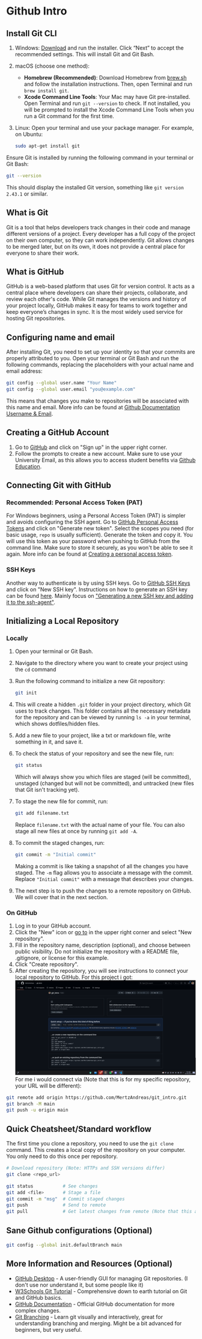 # Github Intro
## Install Git CLI

1. Windows: [Download](https://git-scm.com/) and run the installer. Click “Next” to accept the recommended settings. This will install Git and Git Bash.  

2. macOS (choose one method):  
   - **Homebrew  (Recommended)**: Download Homebrew from [brew.sh](https://brew.sh/) and follow the installation instructions. Then, open Terminal and run `brew install git`. 
   - **Xcode Command Line Tools**: Your Mac may have Git pre-installed. Open Terminal and run `git --version` to check. If not installed, you will be prompted to install the Xcode Command Line Tools when you run a Git command for the first time.
3. Linux: Open your terminal and use your package manager. For example, on Ubuntu:  
   ```bash
   sudo apt-get install git
   ```

Ensure Git is installed by running the following command in your terminal or Git Bash:
```bash
git --version
```

This should display the installed Git version, something like `git version 2.43.1` or similar.

## What is Git
Git is a tool that helps developers track changes in their code and manage different versions of a project. Every developer has a full copy of the project on their own computer, so they can work independently. Git allows changes to be merged later, but on its own, it does not provide a central place for everyone to share their work.

## What is GitHub 
GitHub is a web-based platform that uses Git for version control. It acts as a central place where developers can share their projects, collaborate, and review each other's code. While Git manages the versions and history of your project locally, GitHub makes it easy for teams to work together and keep everyone’s changes in sync. It is the most widely used service for hosting Git repositories.

## Configuring name and email
After installing Git, you need to set up your identity so that your commits are properly attributed to you. Open your terminal or Git Bash and run the following commands, replacing the placeholders with your actual name and email address:
```bash
git config --global user.name "Your Name"
git config --global user.email "you@example.com"
```
This means that changes you make to repositories will be associated with this name and email. More info can be found at [Github Documentation Username & Email](https://docs.github.com/en/get-started/git-basics/setting-your-username-in-git).

## Creating a GitHub Account
1. Go to [GitHub](https://github.com/) and click on "Sign up" in the upper right corner.
2. Follow the prompts to create a new account. Make sure to use your University Email, as this allows you to access student benefits via [Github Education](https://docs.github.com/en/education/about-github-education/github-education-for-students/apply-to-github-education-as-a-student).

## Connecting Git with GitHub
### Recommended: Personal Access Token (PAT) 
For Windows beginners, using a Personal Access Token (PAT) is simpler and avoids configuring the SSH agent. Go to [GitHub Personal Access Tokens](https://github.com/settings/tokens) and click on "Generate new token". Select the scopes you need (for basic usage, `repo` is usually sufficient). Generate the token and copy it. You will use this token as your password when pushing to GitHub from the command line. Make sure to store it securely, as you won't be able to see it again. More info can be found at [Creating a personal access token](https://docs.github.com/en/authentication/keeping-your-account-and-data-secure/creating-a-personal-access-token).

### SSH Keys 
Another way to authenticate is by using SSH keys. Go to [GitHub SSH Keys](https://github.com/settings/keys) and click on "New SSH key". Instructions on how to generate an SSH key can be found [here](https://docs.github.com/en/authentication/connecting-to-github-with-ssh). Mainly focus on ["Generating a new SSH key and adding it to the ssh-agent"](https://docs.github.com/en/authentication/connecting-to-github-with-ssh/generating-a-new-ssh-key-and-adding-it-to-the-ssh-agent).

## Initializing a Local Repository

### Locally 
1. Open your terminal or Git Bash.
2. Navigate to the directory where you want to create your project using the `cd` command
3. Run the following command to initialize a new Git repository:
   ```bash
   git init
   ```
4. This will create a hidden `.git` folder in your project directory, which Git uses to track changes. This folder contains all the necessary metadata for the repository and can be viewed by running `ls -a` in your terminal, which shows dotfiles/hidden files.
5. Add a new file to your project, like a txt or markdown file, write something in it, and save it.
6. To check the status of your repository and see the new file, run:
   ```bash
   git status
   ```
   Which will always show you which files are staged (will be committed), unstaged (changed but will not be committed), and untracked (new files that Git isn't tracking yet).
7. To stage the new file for commit, run:
   ```bash
   git add filename.txt
   ```
   Replace `filename.txt` with the actual name of your file. You can also stage all new files at once by running `git add -A`. 
8. To commit the staged changes, run:
   ```bash
   git commit -m "Initial commit"
   ```
   Making a commit is like taking a snapshot of all the changes you have staged. The `-m` flag allows you to associate a message with the commit. Replace `"Initial commit"` with a message that describes your changes.

9. The next step is to push the changes to a remote repository on GitHub. We will cover that in the next section.

### On GitHub
1. Log in to your GitHub account.
2. Click the "New" icon or [go to](https://github.com/new) in the upper right corner and select "New repository".
3. Fill in the repository name, description (optional), and choose between public visibility. Do not initialize the repository with a README file, .gitignore, or license for this example.
4. Click "Create repository".
5. After creating the repository, you will see instructions to connect your local repository to GitHub. For this project i got: 
![image](image.png)
For me i would connect via (Note that this is for my specific repository, your URL will be different):
```bash
git remote add origin https://github.com/MertzAndreas/git_intro.git
git branch -M main
git push -u origin main
```

## Quick Cheatsheet/Standard workflow
The first time you clone a repository, you need to use the `git clone` command. This creates a local copy of the repository on your computer. You only need to do this once per repository.
```bash
# Download repository (Note: HTTPs and SSH versions differ)
git clone <repo_url>  
```


```bash
git status           # See changes
git add <file>       # Stage a file
git commit -m "msg"  # Commit staged changes
git push             # Send to remote
git pull             # Get latest changes from remote (Note that this also does a merge if there are changes)
```


## Sane Github configurations (Optional)
```bash
git config --global init.defaultBranch main
```

## More Information and Resources (Optional)
- [GitHub Desktop](https://desktop.github.com/) - A user-friendly GUI for managing Git repositories. (I don't use nor understand it, but some people like it)
- [W3Schools Git Tutorial](https://www.w3schools.com/git/git_glossary.asp?remote=github) - Comprehensive down to earth tutorial on Git and GitHub basics.
- [GitHub Documentation](https://docs.github.com/en/get-started/using-github/connecting-to-github#making-more-complex-changes-in-the-browser) - Official GitHub documentation for more complex changes.
- [Git Branching](https://learngitbranching.js.org/) - Learn git visually and interactively, great for understanding branching and merging. Might be a bit advanced for beginners, but very useful. 
